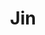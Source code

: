---
title: Jin
slug: jin
github_link: https://github.com/lijinma/jin
demo_preview: http://www.lijinma.com
demo_screenshot: 
description: Responsive, clean and elegant
---